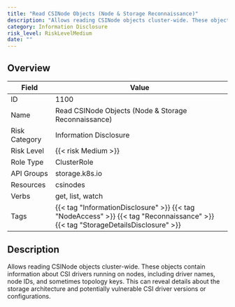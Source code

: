```yaml
---
title: "Read CSINode Objects (Node & Storage Reconnaissance)"
description: "Allows reading CSINode objects cluster-wide. These objects contain information about CSI drivers running on nodes, including driver names, node IDs, and sometimes topology keys. This can reveal details about the storage architecture and potentially vulnerable CSI driver versions or configurations."
category: Information Disclosure
risk_level: RiskLevelMedium
date: ""
---
```


## Overview

| Field         | Value                                                                                                                            |
| ------------- | -------------------------------------------------------------------------------------------------------------------------------- |
| ID            | 1100                                                                                                                             |
| Name          | Read CSINode Objects (Node & Storage Reconnaissance)                                                                             |
| Risk Category | Information Disclosure                                                                                                           |
| Risk Level    | {{< risk Medium >}}                                                                                                              |
| Role Type     | ClusterRole                                                                                                                      |
| API Groups    | storage.k8s.io                                                                                                                   |
| Resources     | csinodes                                                                                                                         |
| Verbs         | get, list, watch                                                                                                                 |
| Tags          | {{< tag "InformationDisclosure" >}} {{< tag "NodeAccess" >}} {{< tag "Reconnaissance" >}} {{< tag "StorageDetailsDisclosure" >}} |

## Description

Allows reading CSINode objects cluster-wide. These objects contain information about CSI drivers running on nodes, including driver names, node IDs, and sometimes topology keys. This can reveal details about the storage architecture and potentially vulnerable CSI driver versions or configurations.
